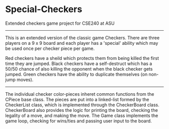 Special-Checkers
================

Extended checkers game project for CSE240 at ASU

---------------------------
This is an extended version of the classic game Checkers.  There are three players on a 9 x 9 board and each player has a 'special' ability which may be used once per checker piece per game.

Red checkers have a sheild which protects them from being killed the first time they are jumped.
Black checkers have a self-destruct which has a 50/50 chance of also killing the opponent when the black checker gets jumped.
Green checkers have the ability to duplicate themselves (on non-jump moves).

---------------------------
The individual checker color-pieces inheret common functions from the CPiece base class.  The pieces are put into a linked-list formed by the CheckerList class, which is implemented through the CheckerBoard class.  CheckerBoard also provides the logic for printing the board, checking the legality of a move, and making the move.  The Game class implements the game loop, checking for wins/ties and passing user input to the board.
